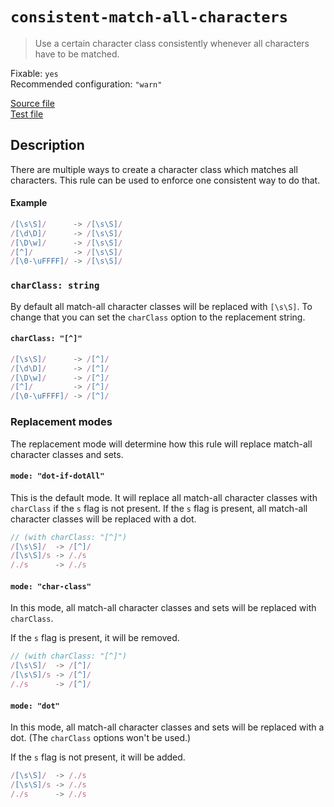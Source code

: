 # `consistent-match-all-characters`

> Use a certain character class consistently whenever all characters have to be
> matched.

Fixable: `yes` <br> Recommended configuration: `"warn"`

<!-- prettier-ignore -->
[Source file](https://github.com/RunDevelopment/eslint-plugin-clean-regex/blob/master/lib/rules/consistent-match-all-characters.js) <br> [Test file](https://github.com/RunDevelopment/eslint-plugin-clean-regex/blob/master/tests/lib/rules/consistent-match-all-characters.js)

## Description

There are multiple ways to create a character class which matches all
characters. This rule can be used to enforce one consistent way to do that.

#### Example

<!-- prettier-ignore -->
```js
/[\s\S]/      -> /[\s\S]/
/[\d\D]/      -> /[\s\S]/
/[\D\w]/      -> /[\s\S]/
/[^]/         -> /[\s\S]/
/[\0-\uFFFF]/ -> /[\s\S]/
```

### `charClass: string`

By default all match-all character classes will be replaced with `[\s\S]`. To
change that you can set the `charClass` option to the replacement string.

#### `charClass: "[^]"`

<!-- prettier-ignore -->
```js
/[\s\S]/      -> /[^]/
/[\d\D]/      -> /[^]/
/[\D\w]/      -> /[^]/
/[^]/         -> /[^]/
/[\0-\uFFFF]/ -> /[^]/
```

### Replacement modes

The replacement mode will determine how this rule will replace match-all
character classes and sets.

#### `mode: "dot-if-dotAll"`

This is the default mode. It will replace all match-all character classes with
`charClass` if the `s` flag is not present. If the `s` flag is present, all
match-all character classes will be replaced with a dot.

<!-- prettier-ignore -->
```js
// (with charClass: "[^]")
/[\s\S]/  -> /[^]/
/[\s\S]/s -> /./s
/./s      -> /./s
```

#### `mode: "char-class"`

In this mode, all match-all character classes and sets will be replaced with
`charClass`.

If the `s` flag is present, it will be removed.

<!-- prettier-ignore -->
```js
// (with charClass: "[^]")
/[\s\S]/  -> /[^]/
/[\s\S]/s -> /[^]/
/./s      -> /[^]/
```

#### `mode: "dot"`

In this mode, all match-all character classes and sets will be replaced with a
dot. (The `charClass` options won't be used.)

If the `s` flag is not present, it will be added.

<!-- prettier-ignore -->
```js
/[\s\S]/  -> /./s
/[\s\S]/s -> /./s
/./s      -> /./s
```
